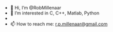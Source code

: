 - 👋 Hi, I’m @RobMillenaar
- 👀 I’m interested in C, C++, Matlab, Python
-
- 📫 How to reach me: r.p.millenaar@gmail.com

<!---
RobMillenaar/RobMillenaar is a ✨ special ✨ repository because its `README.md` (this file) appears on your GitHub profile.
You can click the Preview link to take a look at your changes.
--->

